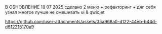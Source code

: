 В ОБНОВЛЕНИЕ 18 07 2025
сделано 2 меню + рефакторинг + дял себя узнал многое лучше не смешивать ui & qwidjet




https://github.com/user-attachments/assets/35a968a0-d122-44eb-b44d-d612215170a9

